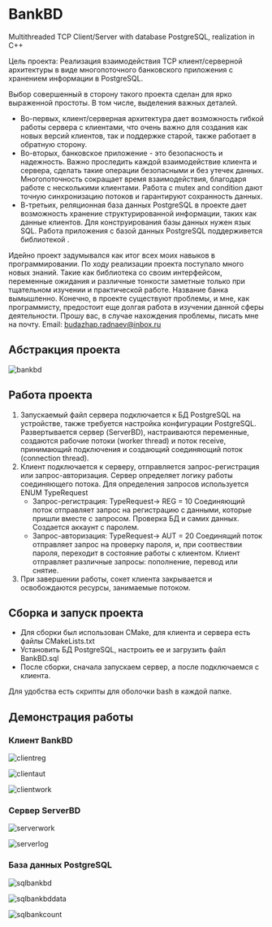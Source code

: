 # BankBD
Multithreaded TCP Client/Server with database PostgreSQL, realization in C++

Цель проекта: Реализация взаимодействия TCP клиент/серверной архитектуры в виде многопоточного банковского приложения с хранением информации в PostgreSQL.

Выбор совершенный в сторону такого проекта сделан для ярко выраженной простоты. В том числе, выделения важных деталей.
- Во-первых, клиент/серверная архитектура дает возможность гибкой работы сервера с клиентами, что очень важно для создания как новых версий клиентов, так и поддержке старой, также работает в обратную сторону.
- Во-вторых, банковское приложение - это безопасность и надежность. Важно проследить каждой взаимодействие клиента и сервера, сделать такие операции безопасными и без утечек данных. Многопоточность сокращает время взаимодействия, благодаря работе с несколькими клиентами. Работа с mutex and condition дают точную синхронизацию потоков и гарантируют сохранность данных.
- В-третьих, реляционная база данных PostgreSQL в проекте дает возможность хранение структурированной информации, таких как данные клиентов.
Для конструирования базы данных нужен язык SQL. Работа приложения с базой данных PostgreSQL поддерживется библиотекой <libpq>.

Идейно проект задумывался как итог всех моих навыков в программировании. По ходу реализации проекта поступало много новых знаний. Такие как библиотека <libpq> со своим интерфейсом, переменные ожидания и различные тонкости заметные только при тщательном изучении и практической работе. Название банка вымышленно. Конечно, в проекте существуют проблемы, и мне, как программисту, предостоит еще долгая работа в изучении данной сферы деятельности. Прошу вас, в случае нахождения проблемы, писать мне на почту. 
Email: budazhap.radnaev@inbox.ru

## Абстракция проекта
![bankbd](https://github.com/fkhs/BankBD/assets/149998060/af76eed2-4ab1-41f8-b622-a2942f5f0f7e)


## Работа проекта
1) Запускаемый файл сервера подключается к БД PostgreSQL на устройстве, также требуется настройка конфигурации PostgreSQL. Развертывается сервер (ServerBD), настраиваются переменные, создаются рабочие потоки (worker thread) и поток receive, принимающий подключения и создающий соединяющий поток (connection thread). 
2) Клиент подключается к серверу, отправляется запрос-регистрация или запрос-авторизация. Сервер определяет логику работы соединяющего потока. Для определения запросов используется ENUM TypeRequest
    - Запрос-регистрация: TypeRequest-> REG = 10
Соединяющий поток отправляет запрос на регистрацию с данными, которые пришли вместе с запросом. Проверка БД и самих данных. Создается аккаунт с паролем.
    - Запрос-авторизация: TypeRequest-> AUT = 20
Соединящий поток отправляет запрос на проверку пароля, и, при соотвествии пароля, переходит в состояние работы с клиентом. Клиент отправляет различные запросы: пополнение, перевод или снятие.
3) При завершении работы, сокет клиента закрывается и освобождаются ресурсы, занимаемые потоком.

## Сборка и запуск проекта
- Для сборки был использован CMake, для клиента и сервера есть файлы CMakeLists.txt
- Установить БД PostgreSQL, настроить ее и загрузить файл BankBD.sql
- После сборки, сначала запускаем сервер, а после подключаемся с клиента.

Для удобства есть скрипты для оболочки bash в каждой папке.

## Демонстрация работы
### Клиент BankBD
![clientreg](https://github.com/fkhs/BankBD/assets/149998060/8ca76ad8-966e-4612-8f4b-c7c211a4cc7a)

![clientaut](https://github.com/fkhs/BankBD/assets/149998060/6916b11d-32ad-47ac-910e-fe0a502a5583)

![clientwork](https://github.com/fkhs/BankBD/assets/149998060/5c7d8429-b339-4a26-a0f3-c844467cd381)

### Сервер ServerBD
![serverwork](https://github.com/fkhs/BankBD/assets/149998060/99fc8dec-c069-456f-a640-c76cd8993db2)

![serverlog](https://github.com/fkhs/BankBD/assets/149998060/b9a3b3f5-c64c-4cb7-9647-20d305cd62e3)

### База данных PostgreSQL
![sqlbankbd](https://github.com/fkhs/BankBD/assets/149998060/829e2d05-0300-4f2c-866c-26d12a9b1cc6)

![sqlbankbddata](https://github.com/fkhs/BankBD/assets/149998060/affeb23d-c431-471d-a472-fc0bed866d6d)

![sqlbankcount](https://github.com/fkhs/BankBD/assets/149998060/5b8cf82f-3a44-44be-9165-d04fe6310304)
